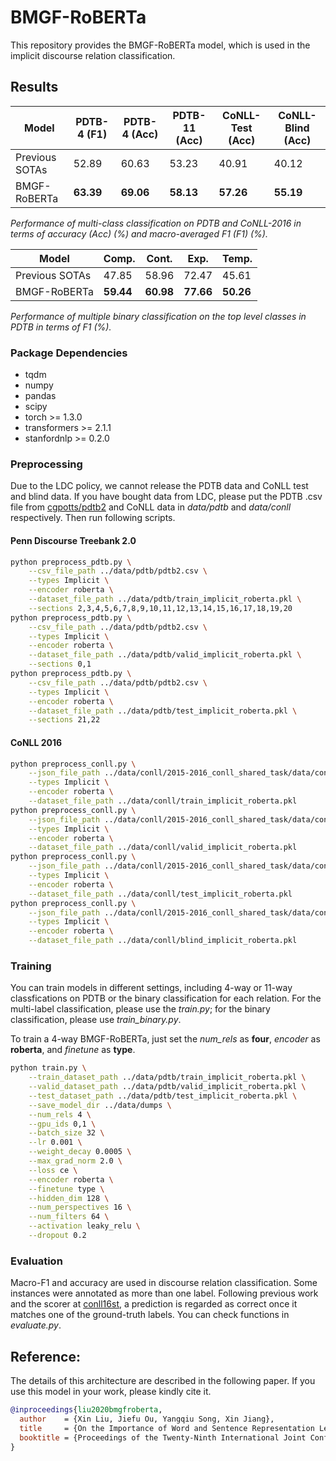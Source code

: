 # BMGF-RoBERTa

This repository provides the BMGF-RoBERTa model, which is used in the implicit discourse relation classification. 

## Results

| Model | PDTB-4 (F1) | PDTB-4 (Acc) | PDTB-11 (Acc) | CoNLL-Test (Acc) | CoNLL-Blind (Acc) |
| --- | --- | --- | --- | --- | --- |
| Previous SOTAs | 52.89 | 60.63 | 53.23| 40.91 | 40.12 |
| BMGF-RoBERTa | **63.39** | **69.06** | **58.13** | **57.26** | **55.19** |

*Performance of multi-class classification on PDTB and CoNLL-2016 in terms of accuracy (Acc) (%) and macro-averaged F1 (F1) (%).*

| Model | Comp. | Cont. | Exp. | Temp. |
| --- | --- | --- | --- | --- |
| Previous SOTAs | 47.85 | 58.96 | 72.47 | 45.61 | 
| BMGF-RoBERTa | **59.44** | **60.98** | **77.66** | **50.26** |

*Performance of multiple binary classification on the top level classes in PDTB in terms of F1 (%).*

### Package Dependencies

* tqdm
* numpy
* pandas
* scipy
* torch >= 1.3.0
* transformers >= 2.1.1
* stanfordnlp >= 0.2.0

### Preprocessing

Due to the LDC policy, we cannot release the PDTB data and CoNLL test and blind data.
If you have bought data from LDC, please put the PDTB .csv file from [cgpotts/pdtb2](https://github.com/cgpotts/pdtb2) and CoNLL data in *data/pdtb* and *data/conll* respectively. Then run following scripts.

#### Penn Discourse Treebank 2.0

```bash
python preprocess_pdtb.py \
    --csv_file_path ../data/pdtb/pdtb2.csv \
    --types Implicit \
    --encoder roberta \
    --dataset_file_path ../data/pdtb/train_implicit_roberta.pkl \
    --sections 2,3,4,5,6,7,8,9,10,11,12,13,14,15,16,17,18,19,20
python preprocess_pdtb.py \
    --csv_file_path ../data/pdtb/pdtb2.csv \
    --types Implicit \
    --encoder roberta \
    --dataset_file_path ../data/pdtb/valid_implicit_roberta.pkl \
    --sections 0,1
python preprocess_pdtb.py \
    --csv_file_path ../data/pdtb/pdtb2.csv \
    --types Implicit \
    --encoder roberta \
    --dataset_file_path ../data/pdtb/test_implicit_roberta.pkl \
    --sections 21,22
```

#### CoNLL 2016

```bash
python preprocess_conll.py \
    --json_file_path ../data/conll/2015-2016_conll_shared_task/data/conll16st-en-03-29-16-train/relations.json \
    --types Implicit \
    --encoder roberta \
    --dataset_file_path ../data/conll/train_implicit_roberta.pkl
python preprocess_conll.py \
    --json_file_path ../data/conll/2015-2016_conll_shared_task/data/conll16st-en-03-29-16-dev/relations.json \
    --types Implicit \
    --encoder roberta \
    --dataset_file_path ../data/conll/valid_implicit_roberta.pkl
python preprocess_conll.py \
    --json_file_path ../data/conll/2015-2016_conll_shared_task/data/conll16st-en-03-29-16-test/relations.json \
    --types Implicit \
    --encoder roberta \
    --dataset_file_path ../data/conll/test_implicit_roberta.pkl
python preprocess_conll.py \
    --json_file_path ../data/conll/2015-2016_conll_shared_task/data/conll15st-en-03-29-16-blind-test/relations.json \
    --types Implicit \
    --encoder roberta \
    --dataset_file_path ../data/conll/blind_implicit_roberta.pkl
```

### Training

You can train models in different settings, including 4-way or 11-way classfications on PDTB or the binary classification for each relation.
For the multi-label classification, please use the *train.py*; for the binary classification, please use *train_binary.py*.

To train a 4-way BMGF-RoBERTa, just set the *num_rels* as **four**, *encoder* as **roberta**, and *finetune* as **type**.
```bash
python train.py \
    --train_dataset_path ../data/pdtb/train_implicit_roberta.pkl \
    --valid_dataset_path ../data/pdtb/valid_implicit_roberta.pkl \
    --test_dataset_path ../data/pdtb/test_implicit_roberta.pkl \
    --save_model_dir ../data/dumps \
    --num_rels 4 \
    --gpu_ids 0,1 \
    --batch_size 32 \
    --lr 0.001 \
    --weight_decay 0.0005 \
    --max_grad_norm 2.0 \
    --loss ce \
    --encoder roberta \
    --finetune type \
    --hidden_dim 128 \
    --num_perspectives 16 \
    --num_filters 64 \
    --activation leaky_relu \
    --dropout 0.2
```

### Evaluation

Macro-F1 and accuracy are used in discourse relation classification. Some instances were annotated as more than one label. Following previous work and the scorer at [conll16st](https://github.com/attapol/conll16st), a prediction is regarded as correct once it matches one of the ground-truth labels.
You can check functions in *evaluate.py*.


## Reference:
The details of this architecture are described in the following paper. If you use this model in your work, please kindly cite it.

```bibtex
@inproceedings{liu2020bmgfroberta,
  author    = {Xin Liu, Jiefu Ou, Yangqiu Song, Xin Jiang},
  title     = {On the Importance of Word and Sentence Representation Learning in Implicit Discourse Relation Classification},
  booktitle = {Proceedings of the Twenty-Ninth International Joint Conference on Artificial Intelligence, {IJCAI} 2020, July 11-17, 2020, Yokohama, Japan.}
}
```
